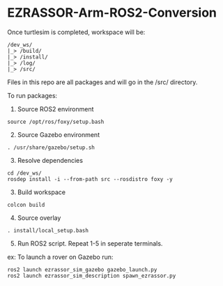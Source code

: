# EZRASSOR-Arm-ROS2-Conversion

Once turtlesim is completed, workspace will be:

```
/dev_ws/
|_> /build/
|_> /install/
|_> /log/
|_> /src/
```

Files in this repo are all packages and will go in the /src/ directory.

To run packages:

1) Source ROS2 environment
```
source /opt/ros/foxy/setup.bash
```

2) Source Gazebo environment
```
. /usr/share/gazebo/setup.sh
```

3)  Resolve dependencies
```
cd /dev_ws/
rosdep install -i --from-path src --rosdistro foxy -y
```

3) Build workspace
```
colcon build
```

4) Source overlay
```
. install/local_setup.bash
```

5) Run ROS2 script. Repeat 1-5 in seperate terminals.

ex: To launch a rover on Gazebo run:

```
ros2 launch ezrassor_sim_gazebo gazebo_launch.py
ros2 launch ezrassor_sim_description spawn_ezrassor.py
```
